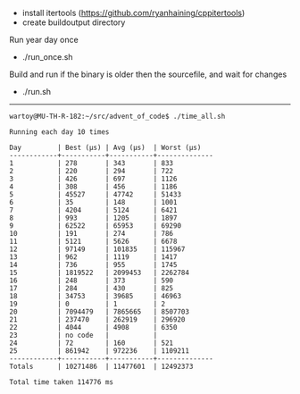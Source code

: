 - install itertools (https://github.com/ryanhaining/cppitertools)
- create buildoutput directory

Run year day once
- ./run_once.sh <year> <day>

Build and run <year> <day> if the binary is older then the sourcefile, and wait for changes
- ./run.sh <year> <day>


---
```
wartoy@MU-TH-R-182:~/src/advent_of_code$ ./time_all.sh 

Running each day 10 times

Day         | Best (µs) | Avg (µs)  | Worst (µs)
------------+-----------+-----------+--------------
1           | 278       | 343       | 833
2           | 220       | 294       | 722
3           | 426       | 697       | 1126
4           | 308       | 456       | 1186
5           | 45527     | 47742     | 51433
6           | 35        | 148       | 1001
7           | 4204      | 5124      | 6421
8           | 993       | 1205      | 1897
9           | 62522     | 65953     | 69290
10          | 191       | 274       | 786
11          | 5121      | 5626      | 6678
12          | 97149     | 101835    | 115967
13          | 962       | 1119      | 1417
14          | 736       | 955       | 1745
15          | 1819522   | 2099453   | 2262784
16          | 248       | 373       | 590
17          | 284       | 430       | 825
18          | 34753     | 39685     | 46963
19          | 0         | 1         | 2
20          | 7094479   | 7865665   | 8507703
21          | 237470    | 262919    | 296920
22          | 4044      | 4908      | 6350
23          | no code   |           |
24          | 72        | 160       | 521
25          | 861942    | 972236    | 1109211
------------+-----------+-----------+--------------
Totals      | 10271486  | 11477601  | 12492373

Total time taken 114776 ms
```


